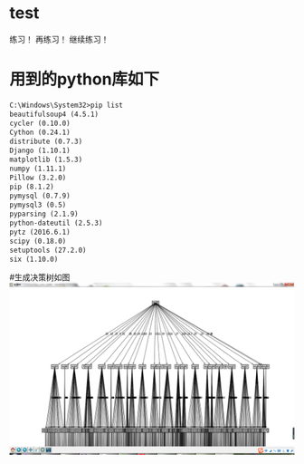 # test
练习！
再练习！
继续练习！

# 用到的python库如下
```
C:\Windows\System32>pip list
beautifulsoup4 (4.5.1)
cycler (0.10.0)
Cython (0.24.1)
distribute (0.7.3)
Django (1.10.1)
matplotlib (1.5.3)
numpy (1.11.1)
Pillow (3.2.0)
pip (8.1.2)
pymysql (0.7.9)
pymysql3 (0.5)
pyparsing (2.1.9)
python-dateutil (2.5.3)
pytz (2016.6.1)
scipy (0.18.0)
setuptools (27.2.0)
six (1.10.0)
```

#生成决策树如图
![image](https://github.com/bcqtt/pythontest/raw/master/res/decision_tree.png)
